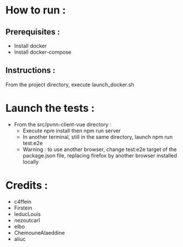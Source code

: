 
# How to run :
## Prerequisites :
- Install docker
- Install docker-compose

## Instructions :
From the project directory, execute launch_docker.sh

# Launch the tests :
- From the src/pvnn-client-vue directory :
  - Execute npm install then npm run server
  - In another terminal, still in the same directory, launch npm run test:e2e
  - Warning : to use another browser, change test:e2e target of the package.json file, replacing firefox by another browser installed locally

# Credits :
- c4ffein
- Firstein
- leducLouis
- nezoutcarl
- elbo
- ChemouneAlaeddine
- aliuc
